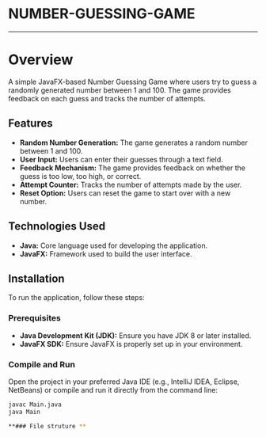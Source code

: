 # NUMBER-GUESSING-GAME

---

# Overview

A simple JavaFX-based Number Guessing Game where users try to guess a randomly generated number between 1 and 100. The game provides feedback on each guess and tracks the number of attempts.

## Features

- **Random Number Generation:** The game generates a random number between 1 and 100.
- **User Input:** Users can enter their guesses through a text field.
- **Feedback Mechanism:** The game provides feedback on whether the guess is too low, too high, or correct.
- **Attempt Counter:** Tracks the number of attempts made by the user.
- **Reset Option:** Users can reset the game to start over with a new number.

## Technologies Used

- **Java:** Core language used for developing the application.
- **JavaFX:** Framework used to build the user interface.

## Installation

To run the application, follow these steps:

### Prerequisites

- **Java Development Kit (JDK):** Ensure you have JDK 8 or later installed.
- **JavaFX SDK:** Ensure JavaFX is properly set up in your environment.

### Compile and Run

Open the project in your preferred Java IDE (e.g., IntelliJ IDEA, Eclipse, NetBeans) or compile and run it directly from the command line:

```bash
javac Main.java
java Main

**### File struture **


